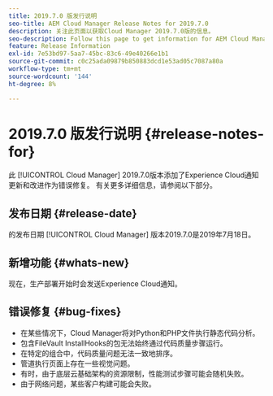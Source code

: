 ```yaml
---
title: 2019.7.0 版发行说明
seo-title: AEM Cloud Manager Release Notes for 2019.7.0
description: 关注此页面以获取Cloud Manager 2019.7.0版的信息。
seo-description: Follow this page to get information for AEM Cloud Manager Release 2019.7.0.
feature: Release Information
exl-id: 7e53bd97-5aa7-45bc-83c6-49e40266e1b1
source-git-commit: c0c25ada09879b850883dcd1e53ad05c7087a80a
workflow-type: tm+mt
source-wordcount: '144'
ht-degree: 8%

---
```


# 2019.7.0 版发行说明 {#release-notes-for}

此 [!UICONTROL Cloud Manager] 2019.7.0版本添加了Experience Cloud通知更新和改进作为错误修复。 有关更多详细信息，请参阅以下部分。

## 发布日期 {#release-date}

的发布日期 [!UICONTROL Cloud Manager] 版本2019.7.0是2019年7月18日。

## 新增功能 {#whats-new}

现在，生产部署开始时会发送Experience Cloud通知。

## 错误修复 {#bug-fixes}

* 在某些情况下，Cloud Manager将对Python和PHP文件执行静态代码分析。
* 包含FileVault InstallHooks的包无法始终通过代码质量步骤运行。
* 在特定的组合中，代码质量问题无法一致地排序。
* 管道执行页面上存在一些视觉问题。
* 有时，由于底层云基础架构的资源限制，性能测试步骤可能会随机失败。
* 由于网络问题，某些客户构建可能会失败。
